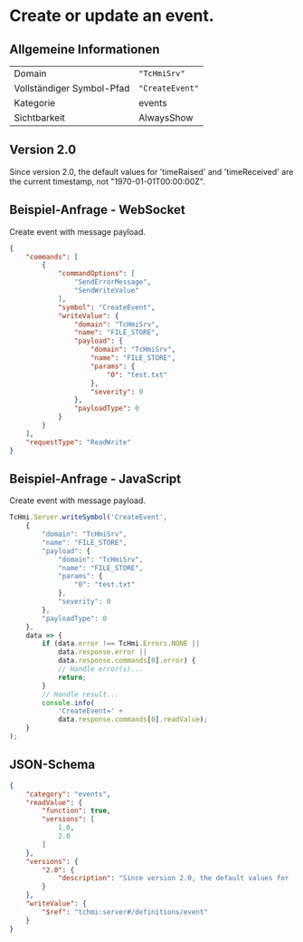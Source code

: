 # Create or update an event.

## Allgemeine Informationen

|  |  |
| - | - |
| Domain | `"TcHmiSrv"` |
| Vollständiger Symbol-Pfad | `"CreateEvent"` |
| Kategorie | events |
| Sichtbarkeit | AlwaysShow |

## Version 2.0

Since version 2.0, the default values for 'timeRaised' and 'timeReceived' are the current timestamp, not "1970-01-01T00:00:00Z".
## Beispiel-Anfrage - WebSocket

Create event with message payload.
```json
{
    "commands": [
        {
            "commandOptions": [
                "SendErrorMessage",
                "SendWriteValue"
            ],
            "symbol": "CreateEvent",
            "writeValue": {
                "domain": "TcHmiSrv",
                "name": "FILE_STORE",
                "payload": {
                    "domain": "TcHmiSrv",
                    "name": "FILE_STORE",
                    "params": {
                        "0": "test.txt"
                    },
                    "severity": 0
                },
                "payloadType": 0
            }
        }
    ],
    "requestType": "ReadWrite"
}
```

## Beispiel-Anfrage - JavaScript

Create event with message payload.
```javascript
TcHmi.Server.writeSymbol('CreateEvent',
    {
        "domain": "TcHmiSrv",
        "name": "FILE_STORE",
        "payload": {
            "domain": "TcHmiSrv",
            "name": "FILE_STORE",
            "params": {
                "0": "test.txt"
            },
            "severity": 0
        },
        "payloadType": 0
    },
    data => {
        if (data.error !== TcHmi.Errors.NONE ||
            data.response.error ||
            data.response.commands[0].error) {
            // Handle error(s)...
            return;
        }
        // Handle result...
        console.info(
            'CreateEvent=' +
            data.response.commands[0].readValue);
    }
);
```

## JSON-Schema

```json
{
    "category": "events",
    "readValue": {
        "function": true,
        "versions": [
            1.0,
            2.0
        ]
    },
    "versions": {
        "2.0": {
            "description": "Since version 2.0, the default values for 'timeRaised' and 'timeReceived' are the current timestamp, not \"1970-01-01T00:00:00Z\"."
        }
    },
    "writeValue": {
        "$ref": "tchmi:server#/definitions/event"
    }
}
```

